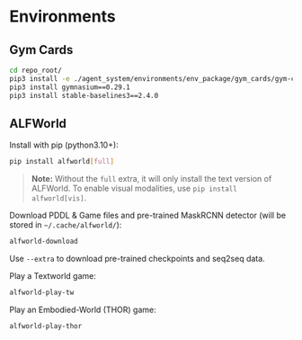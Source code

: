 # Environments

## Gym Cards

```bash
cd repo_root/
pip3 install -e ./agent_system/environments/env_package/gym_cards/gym-cards/
pip3 install gymnasium==0.29.1
pip3 install stable-baselines3==2.4.0
```
<!-- conda create -n verl python==3.12
conda activate verl
pip3 install -e ./agent_system/environments/env_package/gym_cards/gym-cards/
pip3 install gymnasium==0.29.1
pip3 install stable-baselines3==2.4.0
pip3 install flash-attn==2.7.4.post1 --no-build-isolation
pip3 install -e .
pip3 uninstall torch
pip3 install torch==2.5.1 torchvision==0.20.1 torchaudio==2.5.1 --index-url https://download.pytorch.org/whl/cu121 -->

## ALFWorld
Install with pip (python3.10+):

```bash
pip install alfworld[full]
```

> **Note:** Without the `full` extra, it will only install the text version of ALFWorld. To enable visual modalities, use `pip install alfworld[vis]`.

Download PDDL & Game files and pre-trained MaskRCNN detector (will be stored in `~/.cache/alfworld/`):
```bash
alfworld-download
```

Use `--extra` to download pre-trained checkpoints and seq2seq data.

Play a Textworld game:
```bash
alfworld-play-tw
```
Play an Embodied-World (THOR) game:
```bash
alfworld-play-thor
```